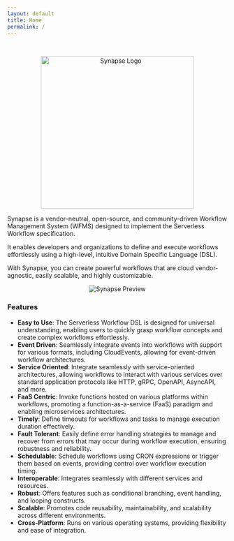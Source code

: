 ```yaml
---
layout: default
title: Home
permalink: /
---
```


﻿<p align="center">
  <img src="https://raw.githubusercontent.com/serverlessworkflow/synapse/refs/heads/main/assets/images/transparent_logo.png" height="350px" alt="Synapse Logo"/>
</p>

Synapse is a vendor-neutral, open-source, and community-driven Workflow Management System (WFMS) designed to implement the Serverless Workflow specification.

It enables developers and organizations to define and execute workflows effortlessly using a high-level, intuitive Domain Specific Language (DSL).

With Synapse, you can create powerful workflows that are cloud vendor-agnostic, easily scalable, and highly customizable.

<p align="center">
  <img src="https://raw.githubusercontent.com/serverlessworkflow/synapse/refs/heads/main/assets/images/preview.gif" alt="Synapse Preview"/>
</p>

### Features

- **Easy to Use**: The Serverless Workflow DSL is designed for universal understanding, enabling users to quickly grasp workflow concepts and create complex workflows effortlessly.
- **Event Driven**: Seamlessly integrate events into workflows with support for various formats, including CloudEvents, allowing for event-driven workflow architectures.
- **Service Oriented**: Integrate seamlessly with service-oriented architectures, allowing workflows to interact with various services over standard application protocols like HTTP, gRPC, OpenAPI, AsyncAPI, and more.
- **FaaS Centric**: Invoke functions hosted on various platforms within workflows, promoting a function-as-a-service (FaaS) paradigm and enabling microservices architectures.
- **Timely**: Define timeouts for workflows and tasks to manage execution duration effectively.
- **Fault Tolerant**: Easily define error handling strategies to manage and recover from errors that may occur during workflow execution, ensuring robustness and reliability.
- **Schedulable**: Schedule workflows using CRON expressions or trigger them based on events, providing control over workflow execution timing.
- **Interoperable**: Integrates seamlessly with different services and resources.
- **Robust**: Offers features such as conditional branching, event handling, and looping constructs.
- **Scalable**: Promotes code reusability, maintainability, and scalability across different environments.
- **Cross-Platform**: Runs on various operating systems, providing flexibility and ease of integration.
